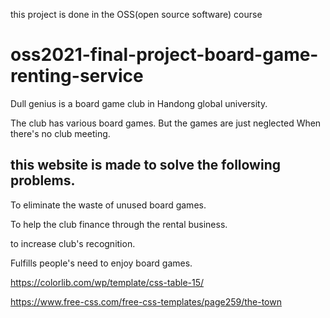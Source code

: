 this project is done in the OSS(open source software) course 

# oss2021-final-project-board-game-renting-service
Dull genius is a board game club in Handong global university. 

The club has various board games. But the games are just neglected When there's no club meeting.



## this website is made to solve the following problems.

To eliminate the waste of unused board games.

To help the club finance through the rental business.

to increase club's recognition.

Fulfills people's need to enjoy board games.


https://colorlib.com/wp/template/css-table-15/

https://www.free-css.com/free-css-templates/page259/the-town
